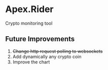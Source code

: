 # Apex.Rider
Crypto monitoring tool

## Future Improvements
1. ~~Change http request polling to websockets~~
2. Add dynamically any crypto coin
3. Improve the chart

